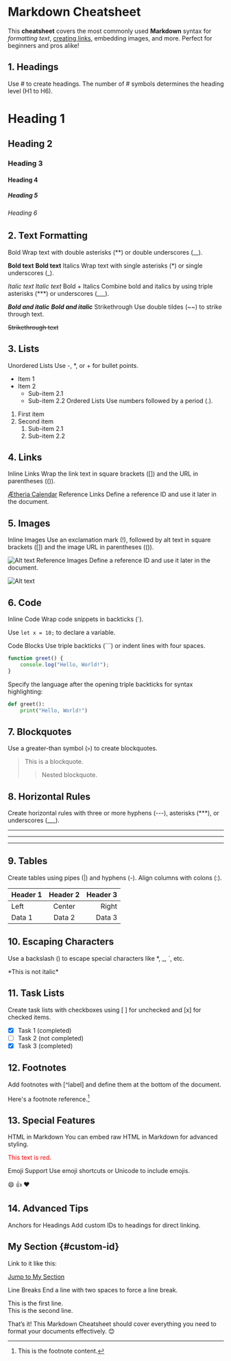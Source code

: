 # Markdown Cheatsheet

This **cheatsheet** covers the most commonly used **Markdown** syntax for *formatting text*, [creating links](http://epic.free.nf), embedding images, and more. Perfect for beginners and pros alike!

## 1. Headings

Use # to create headings. The number of # symbols determines the heading level (H1 to H6).

# Heading 1
## Heading 2
### Heading 3
#### Heading 4
##### Heading 5
###### Heading 6

## 2. Text Formatting

Bold
Wrap text with double asterisks (**) or double underscores (__).

**Bold text**
__Bold text__
Italics
Wrap text with single asterisks (*) or single underscores (_).

*Italic text*
_Italic text_
Bold + Italics
Combine bold and italics by using triple asterisks (***) or underscores (___).

***Bold and italic***
___Bold and italic___
Strikethrough
Use double tildes (~~) to strike through text.

~~Strikethrough text~~

## 3. Lists
Unordered Lists
Use -, *, or + for bullet points.

- Item 1
- Item 2
  - Sub-item 2.1
  - Sub-item 2.2
Ordered Lists
Use numbers followed by a period (.).

1. First item
2. Second item
   1. Sub-item 2.1
   2. Sub-item 2.2


## 4. Links
Inline Links
Wrap the link text in square brackets ([]) and the URL in parentheses (()).

[Ætheria Calendar](http://epic.free.nf)
Reference Links
Define a reference ID and use it later in the document.


## 5. Images
Inline Images
Use an exclamation mark (!), followed by alt text in square brackets ([]) and the image URL in parentheses (()).

![Alt text](https://example.com/image.jpg)
Reference Images
Define a reference ID and use it later in the document.

![Alt text][logo]

[logo]: https://example.com/image.jpg


## 6. Code

Inline Code
Wrap code snippets in backticks (`).

Use `let x = 10;` to declare a variable.

Code Blocks
Use triple backticks (```) or indent lines with four spaces.

```javascript
function greet() {
    console.log("Hello, World!");
}
```

Specify the language after the opening triple backticks for syntax highlighting:

```python
def greet():
    print("Hello, World!")
```

## **7. Blockquotes**

Use a greater-than symbol (`>`) to create blockquotes.

> This is a blockquote.
>
> > Nested blockquote.

## 8. Horizontal Rules
Create horizontal rules with three or more hyphens (---), asterisks (***), or underscores (___).

---
***
___

## 9. Tables

Create tables using pipes (|) and hyphens (-). Align columns with colons (:).

| Header 1 | Header 2 | Header 3 |
|----------|:--------:|---------:|
| Left     | Center   | Right    |
| Data 1   | Data 2   | Data 3   |

## 10. Escaping Characters

Use a backslash (\) to escape special characters like *, _, `, etc.

\*This is not italic\*

## 11. Task Lists

Create task lists with checkboxes using [ ] for unchecked and [x] for checked items.

- [x] Task 1 (completed)
- [ ] Task 2 (not completed)
- [x] Task 3 (completed)

## 12. Footnotes

Add footnotes with [^label] and define them at the bottom of the document.

Here's a footnote reference.[^1]

[^1]: This is the footnote content.

## 13. Special Features

HTML in Markdown
You can embed raw HTML in Markdown for advanced styling.

<div style="color: red;">This text is red.</div>

Emoji Support
Use emoji shortcuts or Unicode to include emojis.

:smile: :thumbsup: ❤️

## 14. Advanced Tips

Anchors for Headings
Add custom IDs to headings for direct linking.

## My Section {#custom-id}
Link to it like this:

[Jump to My Section](#custom-id)

Line Breaks
End a line with two spaces to force a line break.

This is the first line.  
This is the second line.

That’s it! This Markdown Cheatsheet should cover everything you need to format your documents effectively. 😊
